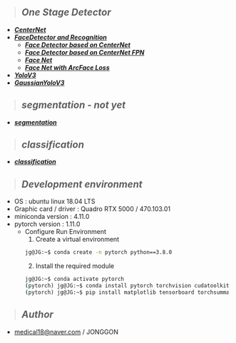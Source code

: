 >## ***One Stage Detector***
* [***CenterNet***](https://github.com/DeepFocuser/PyTorch-Detector/tree/master/CenterNet)
* [***FaceDetector and Recognition***](#)
    * [***Face Detector based on CenterNet***](https://github.com/DeepFocuser/PyTorch-Detector/tree/master/CenterFaceNet)
    * [***Face Detector based on CenterNet FPN***](https://github.com/DeepFocuser/PyTorch-Detector/tree/master/CenterFaceNet_FPN)
    * [***Face Net***](https://github.com/DeepFocuser/PyTorch-Detector/tree/master/FaceNet)
    * [***Face Net with ArcFace Loss***](https://github.com/DeepFocuser/PyTorch-Detector/tree/master/FaceNetWithAngle)
* [***YoloV3***](https://github.com/DeepFocuser/PyTorch-Detector/tree/master/YoloV3)
* [***GaussianYoloV3***](https://github.com/DeepFocuser/PyTorch-Detector/tree/master/GaussianYoloV3)

>## ***segmentation - not yet***
* [***segmentation***](https://github.com/DeepFocuser/PyTorch-Detector/tree/master/segmentation)

>## ***classification***
* [***classification***](https://github.com/DeepFocuser/PyTorch-Detector/tree/master/classification)

>## ***Development environment***
* OS : ubuntu linux 18.04 LTS
* Graphic card / driver : Quadro RTX 5000 / 470.103.01
* miniconda version : 4.11.0
* pytorch version : 1.11.0
    * Configure Run Environment
        1. Create a virtual environment
        ```cmd
        jg@JG:~$ conda create -n pytorch python==3.8.0
        ```
        2. Install the required module 
        ```cmd
        jg@JG:~$ conda activate pytorch 
        (pytorch) jg@JG:~$ conda install pytorch torchvision cudatoolkit cudnn -c pytorch
        (pytorch) jg@JG:~$ pip install matplotlib tensorboard torchsummary plotly mlflow opencv-python tqdm PyYAML --no-cache-dir --pre --upgrade
        ```
>## ***Author*** 

* medical18@naver.com / JONGGON
